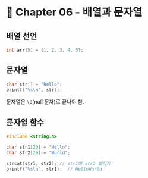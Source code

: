 # 📘 Chapter 06 - 배열과 문자열

## 배열 선언
```c
int arr[5] = {1, 2, 3, 4, 5};
```

## 문자열
```c
char str[] = "hello";
printf("%s\n", str);
```

문자열은 `\0`(null 문자)로 끝나야 함.

## 문자열 함수
```c
#include <string.h>

char str1[20] = "Hello";
char str2[20] = "World";

strcat(str1, str2); // str1에 str2 붙이기
printf("%s\n", str1);  // HelloWorld
```
